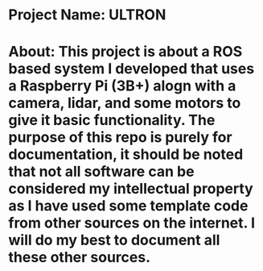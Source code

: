# Project Name: ULTRON
# About: This project is about a ROS based system I developed that uses a Raspberry Pi (3B+) alogn with a camera, lidar, and some motors to give it basic functionality. The purpose of this repo is purely for documentation, it should be noted that not all software can be considered my intellectual property as I have used some template code from other sources on the internet. I will do my best to document all these other sources.

